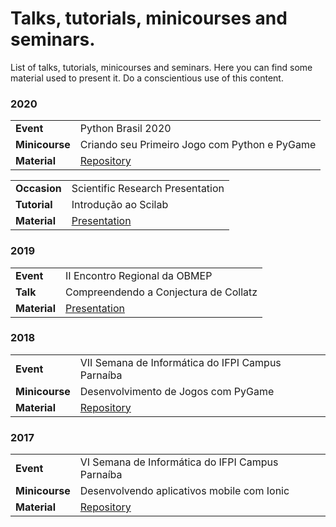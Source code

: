 # Talks, tutorials, minicourses and seminars.

List of talks, tutorials, minicourses and seminars. Here you can find some material used to present it. Do a conscientious use of this content. 

### 2020

|||
|-|-|
| **Event** | Python Brasil 2020 |
| **Minicourse** | Criando seu Primeiro Jogo com Python e PyGame |
| **Material** | [Repository](https://github.com/jjpaulo2/tutorial-pygame-python-brasil-2020) |

|||
|-|-|
| **Occasion** | Scientific Research Presentation |
| **Tutorial** | Introdução ao Scilab |
| **Material** | [Presentation](presentations/2020-introducao-ao-scilab.pdf) |

### 2019

|||
|-|-|
| **Event** | II Encontro Regional da OBMEP |
| **Talk** | Compreendendo a Conjectura de Collatz |
| **Material** | [Presentation](presentations/2019-compreendendo-a-conjectura-de-collatz.pdf) |

### 2018

|||
|-|-|
| **Event** | VII Semana de Informática do IFPI Campus Parnaíba |
| **Minicourse** | Desenvolvimento de Jogos com PyGame |
| **Material** | [Repository](https://github.com/jjpaulo2/minicurso-pygame-vii-seifpi) |

### 2017

|||
|-|-|
| **Event** | VI Semana de Informática do IFPI Campus Parnaíba |
| **Minicourse** | Desenvolvendo aplicativos mobile com Ionic |
| **Material** | [Repository](https://github.com/jjpaulo2/minicurso-ionic-vi-seifpi) |